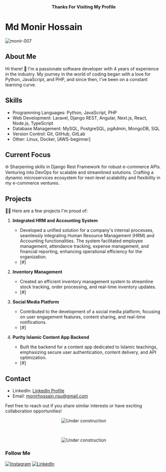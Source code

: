 <div align="center">
  <strong>Thanks For Visiting My Profile</strong>
</div>

# Md Monir Hossain

<p align="left"> <img src="https://komarev.com/ghpvc/?username=monir-007&label=Profile%20views&color=0e75b6&style=flat" alt="monir-007" /> </p>

## About Me
Hi there! 👋 I'm a passionate software developer with 4 years of experience in the industry. My journey in the world of coding began with a love for Python, JavaScript, and PHP, and since then, I've been on a constant learning curve.

## Skills
- Programming Languages: Python, JavaScript, PHP
- Web Development: Laravel, Django REST, Angular, Next.js, React, Node.js, TypeScript
- Database Management: MySQL, PostgreSQL, pgAdmin, MongoDB, SQL
- Version Control: Git, GitHub, GitLab
- Other: Linux, Docker, [AWS-beginner]

## Current Focus
🌐 Sharpening skills in Django Rest Framework for robust e-commerce APIs. Venturing into DevOps for scalable and streamlined solutions. Crafting a dynamic microservices ecosystem for next-level scalability and flexibility in my e-commerce ventures. 

## Projects
🚀✨ Here are a few projects I'm proud of:

1. **Integrated HRM and Accounting System**
   - Developed a unified solution for a company's internal processes, seamlessly integrating Human Resource Management (HRM) and Accounting functionalities. The system facilitated employee management, attendance tracking, expense management, and financial reporting, enhancing operational efficiency for the organization.
   - [#]

2. **Inventory Management**
   - Created an efficient inventory management system to streamline stock tracking, order processing, and real-time inventory updates.
   - [#]

3. **Social Media Platform**
   - Contributed to the development of a social media platform, focusing on user engagement features, content sharing, and real-time notifications.
   - [#]

4. **Purity Islamic Content App Backend**
   - Built the backend for a content app dedicated to Islamic teachings, emphasizing secure user authentication, content delivery, and API optimization.
   - [#]


## Contact
- LinkedIn: [LinkedIn Profile](https://www.linkedin.com/in/mdmonir-hossain/)
- Email: monirhossain.nsu@gmail.com

Feel free to reach out if you share similar interests or have exciting collaboration opportunities!

<div align="center">

![Under construction](https://github-readme-stats.vercel.app/api/top-langs?username=monir-007&show_icons=true&locale=en&layout=compact)

<br>

![Under construction](https://github.com/monir-007/online-images/blob/master/images/user.gif)

</div>

### Follow Me

[![Instagram](https://github.com/monir-007/online-images/blob/master/images/icons8-instagram.svg)](https://www.instagram.com/monir__007) 
[![LinkedIn](https://github.com/monir-007/online-images/blob/master/images/icons8-linkedin.svg)](https://www.linkedin.com/in/mdmonir-hossain/)
